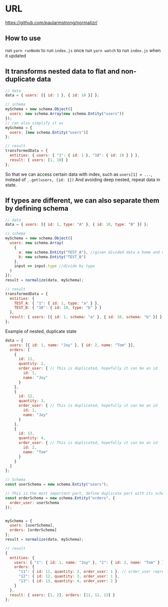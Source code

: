 # URL

<https://github.com/paularmstrong/normalizr/>

## How to use

run `yarn runNode` to run `index.js` once
run `yarn watch` to run `index.js` when it updated

## It transforms nested data to flat and non-duplicate data

```javascript
// data
data = { users: [{ id: 1 }, { id: 10 }] };

// schema
mySchema = new schema.Object({
  users: new schema.Array(new schema.Entity("users"))
});
// can also simplify it as
mySchema = {
  users: [new schema.Entity("users")]
};

// result
transformedData = {
  entities: { users: { "1": { id: 1 }, "10": { id: 10 } } },
  result: { users: [1, 10] }
};
```

So that we can access certain data with index, such as `users[1] = ...`, instead of `_.get(users, {id: 1})`
And avoiding deep nested, repeat data in state.

## If types are different, we can also separate them by defining schema

```javascript
// data
data = { users: [{ id: 1, type: "A" }, { id: 10, type: "B" }] };

// schema
mySchema = new schema.Object({
  users: new schema.Array(
    {
      a: new schema.Entity("TEST_A"), //given divided data a home and name of object
      b: new schema.Entity("TEST_B")
    },
    input => input.type //divide by type
  )
});
result = normalize(data, mySchema);

// result
transformedData = {
  entities: {
    TEST_A: { "1": { id: 1, type: "a" } },
    TEST_B: { "10": { id: 10, type: "b" } }
  },
  result: { users: [{ id: 1, schema: "a" }, { id: 10, schema: "b" }] }
};
```

Example of nested, duplicate state

```javascript
data = {
  users: [{ id: 1, name: "Joy" }, { id: 2, name: "Tom" }],
  orders: [
    {
      id: 11,
      quantity: 2,
      order_user: { // This is duplicated, hopefully it can be an id
        id: 1,
        name: "Joy"
      }
    },
    {
      id: 12,
      quantity: 3,
      order_user: { // This is duplicated, hopefully it can be an id
        id: 1,
        name: "Joy"
      }
    },
    {
      id: 13,
      quantity: 4,
      order_user: { // This is duplicated, hopefully it can be an id
        id: 2,
        name: "Tom"
      }
    }
  ]
};

// Schema
const userSchema = new schema.Entity("users");

// This is the most important part, define duplicate part with its schema
const orderSchema = new schema.Entity("orders", {
  order_user: userSchema
});


mySchema = {
  users: [userSchema],
  orders: [orderSchema]
};
result = normalize(data, mySchema);

// result
{
  entities: {
    users: { "1": { id: 1, name: "Joy" }, "2": { id: 2, name: "Tom" } },
    orders: {
      "11": { id: 11, quantity: 2, order_user: 1 }, // order_user represent by its id now!
      "12": { id: 12, quantity: 3, order_user: 1 },
      "13": { id: 13, quantity: 4, order_user: 2 }
    }
  },
  result: { users: [1, 2], orders: [11, 12, 13] }
};

```
